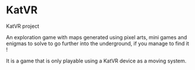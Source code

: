 # KatVR
KatVR project

An exploration game with maps generated using pixel arts, mini games and enigmas to solve to go further into the underground, if you manage to find it !

It is a game that is only playable using a KatVR device as a moving system.
